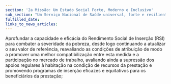 ```yaml
---
section: '2a Missão: Um Estado Social Forte, Moderno e Inclusivo'
sub_section: "Um Serviço Nacional de Saúde universal, forte e resiliente"
fulfilled_date:
links_to_news_articles:
---
```


Aprofundar a capacidade e eficácia do Rendimento Social de Inserção (RSI) para combater a severidade da pobreza, desde logo continuando a atualizar o seu valor de referência, reavaliando as condições de atribuição de modo a promover uma melhor compatibilização entre esta medida e a participação no mercado de trabalho, avaliando ainda a supressão dos apoios regulares à habitação na condição de recursos da prestação e promovendo programas de inserção eficazes e equitativos para os beneficiários da prestação;